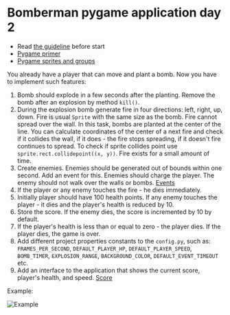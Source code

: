 # Bomberman pygame application day 2

- Read [the guideline](https://github.com/mate-academy/py-task-guideline/blob/main/README.md) before start
- [Pygame primer](https://realpython.com/pygame-a-primer/#sprite-groups)
- [Pygame sprites and groups](https://kidscancode.org/blog/2016/08/pygame_1-2_working-with-sprites/)

You already have a player that can move and plant a bomb.
Now you have to implement such features:
1. Bomb should explode in a few seconds after the planting.
Remove the bomb after an explosion by method `kill()`.
2. During the explosion bomb generate fire in four 
directions: left, right, up, down. Fire is usual `Sprite` with the
same size as the bomb. Fire cannot spread over the wall. In this task,
bombs are planted at the center of the line. You can
calculate coordinates of the center of a next fire and
check if it collides the wall, if it does - 
the fire stops spreading, if it
doesn't fire continues to spread. To check if sprite collides point
use `sprite.rect.collidepoint((x, y))`.
Fire exists for a small amount of time.
3. Create enemies. Enemies should be generated out of bounds within one second. 
Add an event for this. Enemies should charge the player. 
The enemy should not walk over the walls or bombs. [Events](https://realpython.com/pygame-a-primer/#custom-events)
4. If the player or any enemy touches the fire - he dies 
immediately.
5. Initially player should have 100 health points. If any
enemy touches the player - it dies and the player's health is
reduced by 10. 
6. Store the score. If the enemy dies, the score is incremented by 10 by default. 
7. If the player's health is less than or equal to zero - the player 
dies. If the player dies, the game is over.
8. Add different project properties constants to the `config.py`, such as:
`FRAMES_PER_SECOND`, `DEFAULT_PLAYER_HP`, `DEFAULT_PLAYER_SPEED`, 
`BOMB_TIMER`, `EXPLOSION_RANGE`, `BACKGROUND_COLOR`, `DEFAULT_EVENT_TIMEOUT`
etc.
9. Add an interface to the application that shows the current score, 
player's health, and speed. [Score](https://www.techwithtim.net/tutorials/game-development-with-python/pygame-tutorial/scoring-health-bars/)

Example:

![Example](https://user-images.githubusercontent.com/80070761/154238655-75a3d90e-a298-4408-a01a-0d604890334a.gif)